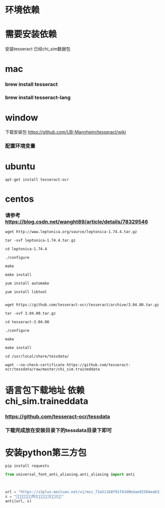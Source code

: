 # 环境依赖

# 需要安装依赖
安装tesseract 已经chi_sim数据包

# mac
### brew install tesseract
### brew install tesseract-lang

# window
下载安装包
https://github.com/UB-Mannheim/tesseract/wiki
### 配置环境变量

# ubuntu
```
apt-get install tesseract-ocr
```

# centos
### 请参考 https://blog.csdn.net/wanght89/article/details/78329546
```console
wget http://www.leptonica.org/source/leptonica-1.74.4.tar.gz

tar -xvf leptonica-1.74.4.tar.gz

cd leptonica-1.74.4

./configure

make 

make install

yum install automake

yum install libtool


wget https://github.com/tesseract-ocr/tesseract/archive/3.04.00.tar.gz

tar -xvf 3.04.00.tar.gz

cd tesseract-3.04.00

./configure

make 

make install

cd /usr/local/share/tessdata/

wget --no-check-certificate https://github.com/tesseract-ocr/tessdata/raw/master/chi_sim.traineddata 

```




# 语言包下载地址 依赖 chi_sim.traineddata
### https://github.com/tesseract-ocr/tessdata
### 下载完成放在安装目录下的tessdata目录下即可


# 安装python第三方包
`
pip install requests
`

```python
from universal_font_anti_aliasing.anti_aliasing import anti



url = "https://s3plus.meituan.net/v1/mss_73a511b8f91f43d0bdae92584ea6330b/font/85226b1a.woff"
s = "丙232"
anti(url, s)

```




